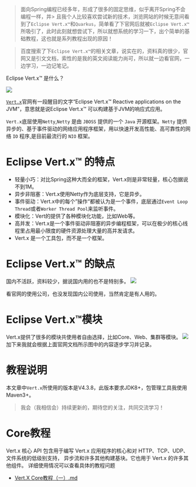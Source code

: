 > 面向Spring编程已经多年，形成了很多的固定思维，似乎离开Spring不会编程一样，并> 且我个人比较喜欢尝试新的技术，浏览网站的时候无意间看到了`Eclipse Vert.x™`和`Quarkus`，简单看了下官网后就被`Eclipse Vert.x™`所吸引了，此时此刻就想尝试下，所以就想系统的学习一下，出个简单的基础教程，这也就是系列教程出现的原因！
 
> 百度搜索了下`Eclipse Vert.x™`的相关文章，说实在的，资料真的很少，官网又是引文文档，索性的是我的英文阅读能力尚可，所以就一边看官网，一边学习，一边记笔记。

Eclipse Vert.x™ 是什么？

![](https://programtalk-1256529903.cos.ap-beijing.myqcloud.com/202302151911881.png)

[`Vert.x`](https://vertx.io/)官网有一段醒目的文字“Eclipse Vert.x™ Reactive applications on the JVM”，意思就是说Eclipse Vert.x™ 可以构建基于JVM的响应式应用。

`Vert.x`底层使用`Netty`,`Netty` 是由 `JBOSS` 提供的一个 `Java` 开源框架。`Netty` 提供异步的、基于事件驱动的网络应用程序框架，用以快速开发高性能、高可靠性的网络 `IO` 程序,是目前最流行的 `NIO` 框架。

# Eclipse Vert.x™ 的特点
* 轻量小巧：对比Spring这种大而全的框架，Vert.x则是非常轻量，核心包据说不到1M。
* 异步非阻塞：Vert.x使用Netty作为底层支持，它是异步。
* 事件驱动：Vert.x中的每个”操作“都被认为是一个事件，底层通过`Event Loop Thread`或者`Worker Thread Pool`来监听事件。
* 模块化：Vert的提供了各种模块化功能，比如Web等。
* 高并发：Vert.x是一个事件驱动非阻塞的异步编程框架，可以在极少的核心线程里占用最小限度的硬件资源处理大量的高并发请求。
* Vert.x 是一个工具包，而不是一个框架。

# Eclipse Vert.x™ 的缺点
国内不活跃，资料较少，据说国内用的也不是特别多。
![](https://programtalk-1256529903.cos.ap-beijing.myqcloud.com/202302161313970.png)

看官网的使用公司，也没发现国内公司使用，当然肯定是有人用的。

# Eclipse Vert.x™模块
Vert.x提供了很多的模块共使用者自由选择，比如Core、Web、集群等模块。
![](https://programtalk-1256529903.cos.ap-beijing.myqcloud.com/202302161317556.png)
加下来我就会根据上面官网文档所示图中的内容逐步学习并记录。

# 教程说明
本文章中`Vert.x`所使用的版本是V4.3.8，此版本要求JDK8+，包管理工具我使用Maven3+。

> 我会（我相信会）持续更新的，期待您的关注，共同交流学习！

# Core教程
Vert.x 核心 API 包含用于编写 Vert.x 应用程序的核心和对 HTTP、TCP、UDP、文件系统的低级别支持， 异步流和许多其他构建基块。它也用于 Vert.x 的许多其他组件。
详细使用情况可以查看具体的教程问题
* [Vert.X Core教程（一）.md](core/Vert.X%20Core教程（一）.md)